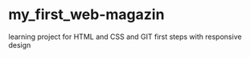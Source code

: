 # my_first_web-magazin
learning project for HTML and CSS and GIT
first steps with responsive design
